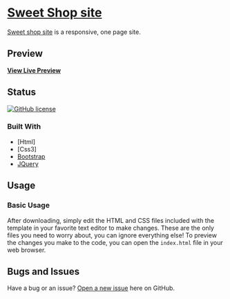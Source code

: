 # [Sweet Shop site](https://www.federico1973r.com/cakeshop/index.html)

[Sweet shop site](https://www.federico1973r.com/cakeshop/index.html) is a responsive, one page site.

## Preview

**[View Live Preview](https://www.federico1973r.com/cakeshop/index.html)**

## Status

[![GitHub license](https://img.shields.io/badge/license-MIT-blue.svg)](https://raw.githubusercontent.com/BlackrockDigital/startbootstrap-stylish-portfolio/master/LICENSE)

### Built With

* [Html]
* [Css3]
* [Bootstrap](https://getbootstrap.com)
* [JQuery](https://jquery.com)

## Usage

### Basic Usage

After downloading, simply edit the HTML and CSS files included with the template in your favorite text editor to make changes. These are the only files you need to worry about, you can ignore everything else! To preview the changes you make to the code, you can open the `index.html` file in your web browser.

## Bugs and Issues

Have a bug or an issue? [Open a new issue](https://github.com/Federico-ui/sweets-shop/issues) here on GitHub.

